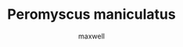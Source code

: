 ---
layout: post
author: maxwell
title: Peromyscus maniculatus
description: 
tags: []
image: 
  feature: 
  credit: 
  creditlink: 
permalink: peromyscus-maniculatus
---